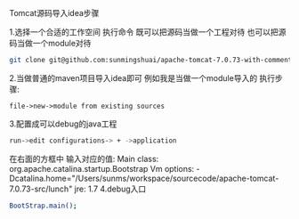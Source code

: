 Tomcat源码导入idea步骤

1.选择一个合适的工作空间 执行命令 既可以把源码当做一个工程对待 也可以把源码当做一个module对待
```sh
git clone git@github.com:sunmingshuai/apache-tomcat-7.0.73-with-comment.git
```
2.当做普通的maven项目导入idea即可 例如我是当做一个module导入的 执行步骤:
```
file->new->module from existing sources
```
3.配置成可以debug的java工程
```sh
run->edit configurations-> + ->application
```
在右面的方框中 输入对应的值:
Main class: org.apache.catalina.startup.Bootstrap
Vm options: -Dcatalina.home="/Users/sunms/workspace/sourcecode/apache-tomcat-7.0.73-src/lunch"
jre: 1.7
4.debug入口
```sh
BootStrap.main();
```